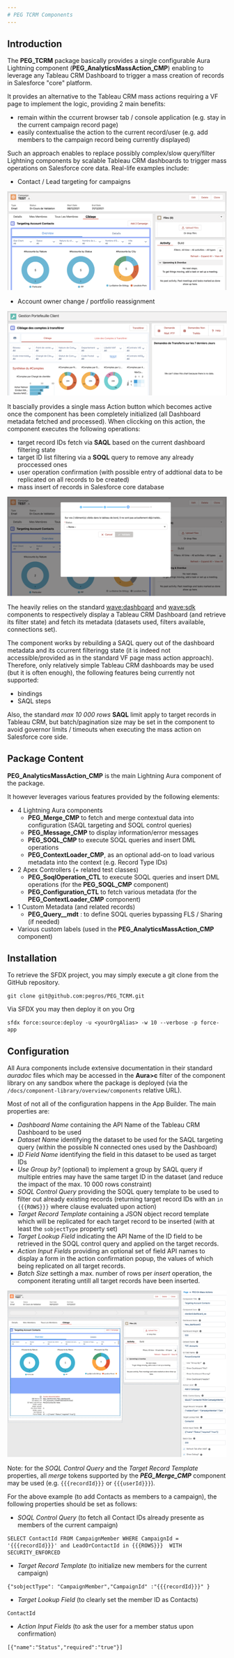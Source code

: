 ```yaml
---
# PEG TCRM Components
---
```


## Introduction

The **PEG_TCRM** package basically provides a single configurable Aura Lightning component (**PEG_AnalyticsMassAction_CMP**)
enabling to leverage any Tableau CRM Dashboard to trigger a mass creation of records in Salesforce "core" platform. 

It provides an alternative to the Tableau CRM mass actions requiring a VF page to implement the logic, providing 2 main benefits:
* remain within the ccurrent browser tab / console application (e.g. stay in the current campaign record page)
* easily contextualise the action to the current record/user (e.g. add members to the campaign record being currently displayed)

Such an approach enables to replace possibly complex/slow query/filter Lightning components by scalable Tableau CRM dashboards
to trigger mass operations on Salesforce core data. Real-life examples include:
* Contact / Lead targeting for campaigns

![Campaign Example!](/media/massActionExampleCampaign.png)

* Account owner change / portfolio reassignment

![Portfolio Example!](/media/massActionExamplePortfolio.png)

It bascially provides a single mass Action button which becomes active once the component has been completely initialized (all 
Dashboard metadata fetched and processed). When cliccking on this action, the component executes the following operations:
* target record IDs fetch via **SAQL** based on the current dashboard filtering state 
* target ID list filtering via a **SOQL** query to remove any already proccessed ones
* user operation confirmation (with possible entry of addtional data to be replicated on all records to be created)
* mass insert of records in Salesforce core database

![User Confirmation Popup!](/media/massActionExamplePopup.png)


The  heavily relies on the standard [wave:dashboard](https://developer.salesforce.com/docs/component-library/bundle/wave:waveDashboard/documentation) and [wave:sdk](https://developer.salesforce.com/docs/component-library/bundle/wave:sdk/example) components to respectively
display a Tableau CRM Dashboard (and retrieve its filter state) and fetch its metadata (datasets used, filters available, connections set).

The component works by rebuilding a SAQL query out of the dashboard metadata and its ccurrent filteringg state (it is indeed not 
accessible/provided as in the standard VF page mass action approach). Therefore, only relatively simple Tableau CRM dashboards may
be used (but it is often enough), the following features being currently not supported:
* bindings
* SAQL steps

Also, the standard _max 10 000 rows_ **SAQL** limit apply to target records in Tableau CRM, but batch/pagination size may be set
in the component to avoid governor limits / timeouts when executing the mass action on Salesforce core side.


## Package Content

**PEG_AnalyticsMassAction_CMP** is the main Lightning Aura component of the package.

It however leverages various features provided by the following elements:
* 4 Lightning Aura components
    * **PEG_Merge_CMP** to fetch and merge contextual data into configuration (SAQL targeting and SOQL control queries)
    * **PEG_Message_CMP** to display information/error messages
    * **PEG_SOQL_CMP** to execute SOQL queries and insert DML operations
    * **PEG_ContextLoader_CMP**, as an optional add-on to load various metadata into the context (e.g. Record Type IDs)
* 2 Apex Controllers (+ related test classes)
    * **PEG_SoqlOperation_CTL** to execute SOQL queries and insert DML operations (for the **PEG_SOQL_CMP** component)
    * **PEG_Configuration_CTL** to fetch various metadata (for the **PEG_ContextLoader_CMP** component)
* 1 Custom Metadata (and related records)
    * **PEG_Query__mdt** : to define SOQL queries bypassing FLS / Sharing (if needed)
* Various custom labels (used in the **PEG_AnalyticsMassAction_CMP** component)


## Installation

To retrieve the SFDX project, you may simply execute a git clone from the GitHub repository.
```
git clone git@github.com:pegros/PEG_TCRM.git
```

Via SFDX you may then deploy it on you Org
```
sfdx force:source:deploy -u <yourOrgAlias> -w 10 --verbose -p force-app
```


## Configuration

All Aura components include extensive documentation in their standard _auradoc_ files which may be accessed 
in the **Aura>c** filter of the component library on any sandbox where the package is deployed 
(via the `/docs/component-library/overview/components` relative URL).

Most of not all of the configuration happens in the App Builder. The main properties are:
* _Dashboard Name_ containing the API Name of the Tableau CRM Dashboard to be used
* _Dataset Name_ identifying the dataset to be used for the SAQL targeting query
(within the possible N connected ones used by the Dashboard) 
* _ID Field Name_ identifying the field in this dataset to be used as target IDs
* _Use Group by?_ (optional) to implement a group by SAQL query if multiple entries may
have the same target ID in the dataset (and reduce the impact of the max. 10 000 rows constraint)
* _SOQL Control Query_ providing the SOQL query template to be used to filter out already
existing records (returning target record IDs with an `in {{{ROWS}}}` where clause evaluated
upon action) 
* _Target Record Template_ containing a JSON object record template which will be replicated
for each target record to be inserted (with at least the `sobjectType` property set)
* _Target Lookup Field_ indicating the API Name of the ID field to be retrieved in the SOQL control query
and applied on the target records.
* _Action Input Fields_ providing an optional set of field API names to display a form
in the action confirmation popup, the values of which being replicated on all target records.
* _Batch Size_ settingh a max. number of rows per _insert_ operation, the component iterating
untill all target records have been inserted. 

![App Builder Configuration!](/media/massActionConfiguration.png)

Note: for the _SOQL Control Query_ and the _Target Record Template_ properties, all _merge_ tokens
supported by the ***PEG_Merge_CMP*** component may be used (e.g. `{{{recordId}}}` or `{{{userId}}}`).

For the above example (to add Contacts as members to a campaign), the following properties should be set as follows:
* _SOQL Control Query_ (to fetch all Contact IDs already presente as members of the current campaign)
```
SELECT ContactId FROM CampaignMember WHERE CampaignId = '{{{recordId}}}' and LeadOrContactId in {{{ROWS}}}  WITH SECURITY_ENFORCED
```
* _Target Record Template_ (to initialize new members for the current campaign)
```
{"sobjectType": "CampaignMember","CampaignId" :"{{{recordId}}}" }
```
* _Target Lookup Field_ (to clearly set the member ID as Contacts)
```
ContactId
```
* _Action Input Fields_ (to ask the user for a member status upon confirmation)
```
[{"name":"Status","required":"true"}]
```